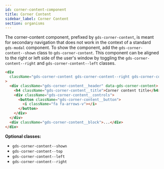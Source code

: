```yaml
---
id: corner-content-component
title: Corner Content
sidebar_label: Corner Content
section: organisms
---
```


The corner-content component, prefixed by `gds-corner-content`, is meant for secondary navigation that does not work in the context of a standard `gds-modal` component. To show the component, add the `gds-corner-content--shown` class to `gds-corner-content`. This component can be aligned to the right or left side of the user's window by toggling the `gds-corner-content--right` and `gds-corner-content--left` classes.

```html
<div
  className="gds-corner-content gds-corner-content--right gds-corner-content--shown"
>
  <div className="gds-corner-content__header" data-gds-corner-content>
    <h4 className="gds-corner-content__title">Corner content title</h4>
    <div className="gds-corner-content__controls">
      <button className="gds-corner-content__button">
        <i className="fa fa-arrows-v"></i>
      </button>
    </div>
  </div>
  <div className="gds-corner-content__block">...</div>
</div>
```

**Optional classes:**

- `gds-corner-content--shown`
- `gds-corner-content--top`
- `gds-corner-content--left`
- `gds-corner-content--right`
